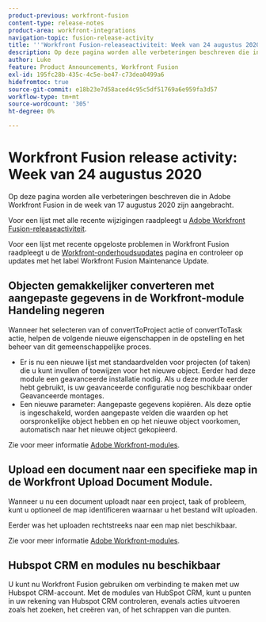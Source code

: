```yaml
---
product-previous: workfront-fusion
content-type: release-notes
product-area: workfront-integrations
navigation-topic: fusion-release-activity
title: '''Workfront Fusion-releaseactiviteit: Week van 24 augustus 2020"'
description: Op deze pagina worden alle verbeteringen beschreven die in Adobe Workfront Fusion in de week van 17 augustus 2020 zijn aangebracht.
author: Luke
feature: Product Announcements, Workfront Fusion
exl-id: 195fc28b-435c-4c5e-be47-c73dea0499a6
hidefromtoc: true
source-git-commit: e18b23e7d58aced4c95c5df51769a6e959fa3d57
workflow-type: tm+mt
source-wordcount: '305'
ht-degree: 0%

---
```


# Workfront Fusion release activity: Week van 24 augustus 2020

Op deze pagina worden alle verbeteringen beschreven die in Adobe Workfront Fusion in de week van 17 augustus 2020 zijn aangebracht.

Voor een lijst met alle recente wijzigingen raadpleegt u [Adobe Workfront Fusion-releaseactiviteit](../../../../../product-announcements/product-releases/fusion-release-activity/fusion-release-activity.md).

Voor een lijst met recente opgeloste problemen in Workfront Fusion raadpleegt u de [Workfront-onderhoudsupdates](https://one.workfront.com/s/article/Workfront-Maintenance-Updates-1882317350) pagina en controleer op updates met het label Workfront Fusion Maintenance Update.

## Objecten gemakkelijker converteren met aangepaste gegevens in de Workfront-module Handeling negeren

Wanneer het selecteren van of convertToProject actie of convertToTask actie, helpen de volgende nieuwe eigenschappen in de opstelling en het beheer van dit gemeenschappelijke proces.

* Er is nu een nieuwe lijst met standaardvelden voor projecten (of taken) die u kunt invullen of toewijzen voor het nieuwe object. Eerder had deze module een geavanceerde installatie nodig. Als u deze module eerder hebt gebruikt, is uw geavanceerde configuratie nog beschikbaar onder Geavanceerde montages.
* Een nieuwe parameter: Aangepaste gegevens kopiëren. Als deze optie is ingeschakeld, worden aangepaste velden die waarden op het oorspronkelijke object hebben en op het nieuwe object voorkomen, automatisch naar het nieuwe object gekopieerd.

Zie voor meer informatie [Adobe Workfront-modules](../../../../../workfront-fusion/apps-and-their-modules/workfront-modules.md).

## Upload een document naar een specifieke map in de Workfront Upload Document Module.

Wanneer u nu een document uploadt naar een project, taak of probleem, kunt u optioneel de map identificeren waarnaar u het bestand wilt uploaden.

Eerder was het uploaden rechtstreeks naar een map niet beschikbaar.

Zie voor meer informatie [Adobe Workfront-modules](../../../../../workfront-fusion/apps-and-their-modules/workfront-modules.md).

## Hubspot CRM en modules nu beschikbaar

U kunt nu Workfront Fusion gebruiken om verbinding te maken met uw Hubspot CRM-account. Met de modules van HubSpot CRM, kunt u punten in uw rekening van Hubspot CRM controleren, evenals acties uitvoeren zoals het zoeken, het creëren van, of het schrappen van die punten.
